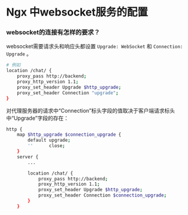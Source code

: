 # Ngx 中websocket服务的配置



### websocket的连接有怎样的要求？

websocket需要请求头和响应头都设置 `Upgrade: WebSocket` 和 `Connection: Upgrade` 。

```bash
# 例如
location /chat/ {
    proxy_pass http://backend;
    proxy_http_version 1.1;
    proxy_set_header Upgrade $http_upgrade;
    proxy_set_header Connection "upgrade";
}
```

对代理服务器的请求中“Connection”标头字段的值取决于客户端请求标头中“Upgrade”字段的存在：

```bash
http {
    map $http_upgrade $connection_upgrade {
        default upgrade;
        ''      close;
    }
    server {
        ...

        location /chat/ {
            proxy_pass http://backend;
            proxy_http_version 1.1;
            proxy_set_header Upgrade $http_upgrade;
            proxy_set_header Connection $connection_upgrade;
        }
    }
```
